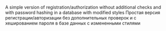 A simple version of registration/authorization without additional checks and with password hashing in a database with modified styles
Простая версия регистрации/авторизации без дополнительных проверок и с хешированием пароля в базе данных с измененными стилями
